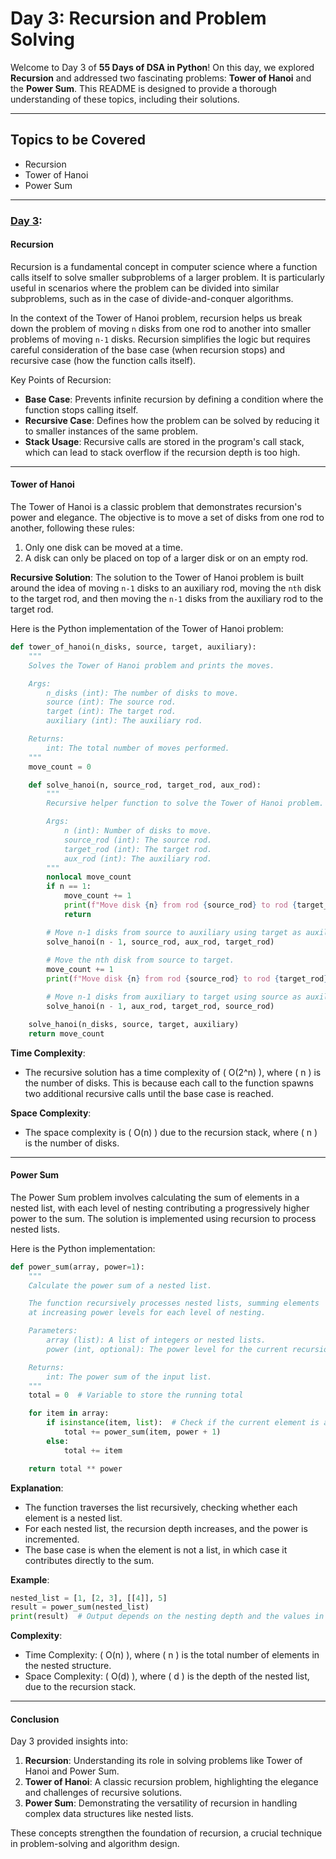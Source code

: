 # Day 3: Recursion and Problem Solving

Welcome to Day 3 of **55 Days of DSA in Python**! On this day, we explored **Recursion** and addressed two fascinating problems: **Tower of Hanoi** and the **Power Sum**. This README is designed to provide a thorough understanding of these topics, including their solutions.

---

## **Topics to be Covered**

- Recursion  
- Tower of Hanoi  
- Power Sum  

---

### **[Day 3](./Day%203):**

#### Recursion
Recursion is a fundamental concept in computer science where a function calls itself to solve smaller subproblems of a larger problem. It is particularly useful in scenarios where the problem can be divided into similar subproblems, such as in the case of divide-and-conquer algorithms. 

In the context of the Tower of Hanoi problem, recursion helps us break down the problem of moving `n` disks from one rod to another into smaller problems of moving `n-1` disks. Recursion simplifies the logic but requires careful consideration of the base case (when recursion stops) and recursive case (how the function calls itself).

Key Points of Recursion:
- **Base Case**: Prevents infinite recursion by defining a condition where the function stops calling itself.
- **Recursive Case**: Defines how the problem can be solved by reducing it to smaller instances of the same problem.
- **Stack Usage**: Recursive calls are stored in the program's call stack, which can lead to stack overflow if the recursion depth is too high.

---

#### Tower of Hanoi
The Tower of Hanoi is a classic problem that demonstrates recursion's power and elegance. The objective is to move a set of disks from one rod to another, following these rules:
1. Only one disk can be moved at a time.
2. A disk can only be placed on top of a larger disk or on an empty rod.

**Recursive Solution**:
The solution to the Tower of Hanoi problem is built around the idea of moving `n-1` disks to an auxiliary rod, moving the `nth` disk to the target rod, and then moving the `n-1` disks from the auxiliary rod to the target rod.

Here is the Python implementation of the Tower of Hanoi problem:

```python
def tower_of_hanoi(n_disks, source, target, auxiliary):
    """
    Solves the Tower of Hanoi problem and prints the moves.

    Args:
        n_disks (int): The number of disks to move.
        source (int): The source rod.
        target (int): The target rod.
        auxiliary (int): The auxiliary rod.

    Returns:
        int: The total number of moves performed.
    """
    move_count = 0

    def solve_hanoi(n, source_rod, target_rod, aux_rod):
        """
        Recursive helper function to solve the Tower of Hanoi problem.

        Args:
            n (int): Number of disks to move.
            source_rod (int): The source rod.
            target_rod (int): The target rod.
            aux_rod (int): The auxiliary rod.
        """
        nonlocal move_count
        if n == 1:
            move_count += 1
            print(f"Move disk {n} from rod {source_rod} to rod {target_rod}")
            return

        # Move n-1 disks from source to auxiliary using target as auxiliary.
        solve_hanoi(n - 1, source_rod, aux_rod, target_rod)
        
        # Move the nth disk from source to target.
        move_count += 1
        print(f"Move disk {n} from rod {source_rod} to rod {target_rod}")

        # Move n-1 disks from auxiliary to target using source as auxiliary.
        solve_hanoi(n - 1, aux_rod, target_rod, source_rod)

    solve_hanoi(n_disks, source, target, auxiliary)
    return move_count
```

**Time Complexity**:
- The recursive solution has a time complexity of \( O(2^n) \), where \( n \) is the number of disks. This is because each call to the function spawns two additional recursive calls until the base case is reached.

**Space Complexity**:
- The space complexity is \( O(n) \) due to the recursion stack, where \( n \) is the number of disks.

---

#### Power Sum
The Power Sum problem involves calculating the sum of elements in a nested list, with each level of nesting contributing a progressively higher power to the sum. The solution is implemented using recursion to process nested lists.

Here is the Python implementation:

```python
def power_sum(array, power=1):
    """
    Calculate the power sum of a nested list.

    The function recursively processes nested lists, summing elements
    at increasing power levels for each level of nesting.

    Parameters:
        array (list): A list of integers or nested lists.
        power (int, optional): The power level for the current recursion. Defaults to 1.

    Returns:
        int: The power sum of the input list.
    """
    total = 0  # Variable to store the running total

    for item in array:
        if isinstance(item, list):  # Check if the current element is a list
            total += power_sum(item, power + 1)
        else:
            total += item

    return total ** power
```

**Explanation**:
- The function traverses the list recursively, checking whether each element is a nested list.
- For each nested list, the recursion depth increases, and the power is incremented.
- The base case is when the element is not a list, in which case it contributes directly to the sum.

**Example**:
```python
nested_list = [1, [2, 3], [[4]], 5]
result = power_sum(nested_list)
print(result)  # Output depends on the nesting depth and the values in the list.
```

**Complexity**:
- Time Complexity: \( O(n) \), where \( n \) is the total number of elements in the nested structure.
- Space Complexity: \( O(d) \), where \( d \) is the depth of the nested list, due to the recursion stack.

---

#### Conclusion
Day 3 provided insights into:
1. **Recursion**: Understanding its role in solving problems like Tower of Hanoi and Power Sum.
2. **Tower of Hanoi**: A classic recursion problem, highlighting the elegance and challenges of recursive solutions.
3. **Power Sum**: Demonstrating the versatility of recursion in handling complex data structures like nested lists.

These concepts strengthen the foundation of recursion, a crucial technique in problem-solving and algorithm design.